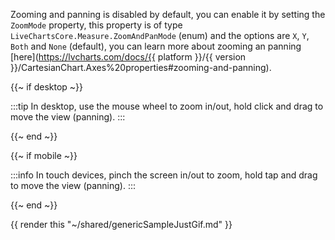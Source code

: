 Zooming and panning is disabled by default, you can enable it by setting the `ZoomMode` property, this property is of type
`LiveChartsCore.Measure.ZoomAndPanMode` (enum) and the options are `X`, `Y`, `Both` and `None` (default), you can learn more
about zooming an panning [here](https://lvcharts.com/docs/{{ platform }}/{{ version }}/CartesianChart.Axes%20properties#zooming-and-panning).
 
{{~ if desktop ~}}

:::tip
In desktop, use the mouse wheel to zoom in/out, hold click and drag to move the view (panning).
:::

{{~ end ~}}

{{~ if mobile ~}}

:::info
In touch devices, pinch the screen in/out to zoom, hold tap and drag to move the view (panning).
:::

{{~ end ~}}

{{ render this "~/shared/genericSampleJustGif.md" }}